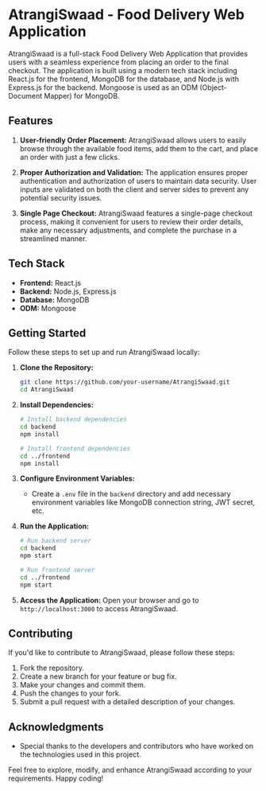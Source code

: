 # AtrangiSwaad - Food Delivery Web Application

AtrangiSwaad is a full-stack Food Delivery Web Application that provides users with a seamless experience from placing an order to the final checkout. The application is built using a modern tech stack including React.js for the frontend, MongoDB for the database, and Node.js with Express.js for the backend. Mongoose is used as an ODM (Object-Document Mapper) for MongoDB.

## Features

1. **User-friendly Order Placement:** AtrangiSwaad allows users to easily browse through the available food items, add them to the cart, and place an order with just a few clicks.

2. **Proper Authorization and Validation:** The application ensures proper authentication and authorization of users to maintain data security. User inputs are validated on both the client and server sides to prevent any potential security issues.

3. **Single Page Checkout:** AtrangiSwaad features a single-page checkout process, making it convenient for users to review their order details, make any necessary adjustments, and complete the purchase in a streamlined manner.

## Tech Stack

- **Frontend:** React.js
- **Backend:** Node.js, Express.js
- **Database:** MongoDB
- **ODM:** Mongoose

## Getting Started

Follow these steps to set up and run AtrangiSwaad locally:

1. **Clone the Repository:**
    ```bash
    git clone https://github.com/your-username/AtrangiSwaad.git
    cd AtrangiSwaad
    ```

2. **Install Dependencies:**
    ```bash
    # Install backend dependencies
    cd backend
    npm install
    
    # Install frontend dependencies
    cd ../frontend
    npm install
    ```

3. **Configure Environment Variables:**
    - Create a `.env` file in the `backend` directory and add necessary environment variables like MongoDB connection string, JWT secret, etc.

4. **Run the Application:**
    ```bash
    # Run backend server
    cd backend
    npm start
    
    # Run frontend server
    cd ../frontend
    npm start
    ```

5. **Access the Application:**
    Open your browser and go to `http://localhost:3000` to access AtrangiSwaad.

## Contributing

If you'd like to contribute to AtrangiSwaad, please follow these steps:

1. Fork the repository.
2. Create a new branch for your feature or bug fix.
3. Make your changes and commit them.
4. Push the changes to your fork.
5. Submit a pull request with a detailed description of your changes.


## Acknowledgments

- Special thanks to the developers and contributors who have worked on the technologies used in this project.

Feel free to explore, modify, and enhance AtrangiSwaad according to your requirements. Happy coding!
